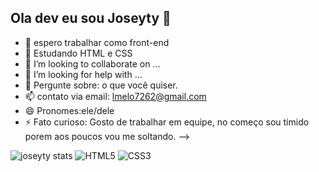 ## Ola dev eu sou Joseyty 👋

- 🔭 espero trabalhar como front-end 
- 🌱 Estudando HTML e CSS
- 👯 I’m looking to collaborate on ...
- 🤔 I’m looking for help with ...
- 💬 Pergunte sobre: o que você quiser.
- 📫 contato via email: lmelo7262@gmail.com 
- 😄 Pronomes:ele/dele
- ⚡ Fato curioso: Gosto de trabalhar em equipe, no começo sou timido porem aos poucos vou me soltando.
-->

![joseyty stats](https://github-readme-stats.vercel.app/api?username=joseyty&show_icons=true&theme=tokyonight)
![HTML5](https://img.shields.io/badge/HTML5-E34F26?style=for-the-badge&logo=html5&logoColor=white)
![CSS3](https://img.shields.io/badge/CSS3-1572B6?style=for-the-badge&logo=css3&logoColor=white)
            
            
           
 
   
  
          
